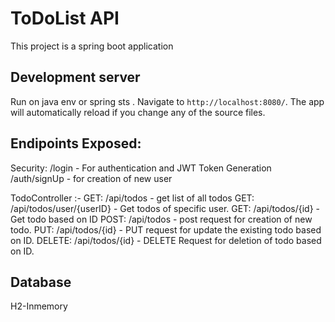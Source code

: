 # ToDoList API

This project is a spring boot application

## Development server

Run on java env or spring sts . Navigate to `http://localhost:8080/`. The app will automatically reload if you change any of the source files.

## Endipoints Exposed:

Security:
  /login - For authentication and JWT Token Generation
  /auth/signUp - for creation of new user

TodoController :-
  GET: /api/todos - get list of all todos
  GET: /api/todos/user/{userID} -  Get todos of specific user.
  GET: /api/todos/{id} - Get todo based on ID
  POST: /api/todos - post request for creation of new todo.
  PUT: /api/todos/{id} - PUT request for update the existing todo based on ID.
  DELETE: /api/todos/{id} - DELETE Request for deletion of todo based on ID.
  
## Database
  H2-Inmemory



 
